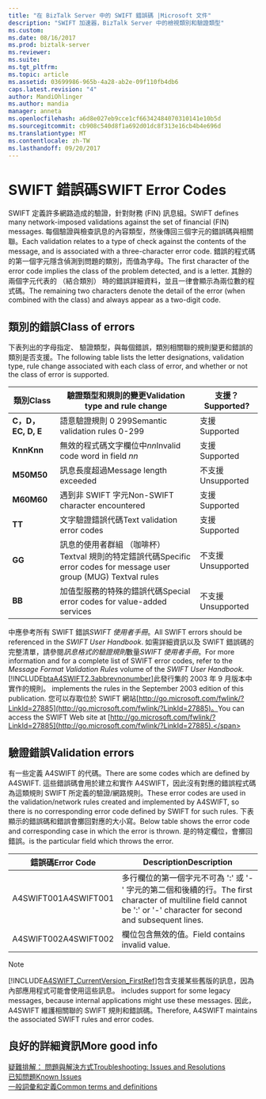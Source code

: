 ```yaml
---
title: "在 BizTalk Server 中的 SWIFT 錯誤碼 |Microsoft 文件"
description: "SWIFT 加速器，BizTalk Server 中的檢視類別和驗證類型"
ms.custom: 
ms.date: 08/16/2017
ms.prod: biztalk-server
ms.reviewer: 
ms.suite: 
ms.tgt_pltfrm: 
ms.topic: article
ms.assetid: 03699986-965b-4a28-ab2e-09f110fb4db6
caps.latest.revision: "4"
author: MandiOhlinger
ms.author: mandia
manager: anneta
ms.openlocfilehash: a6d8e027eb9cce1cf66342484070310141e10b5d
ms.sourcegitcommit: cb908c540d8f1a692d01dc8f313e16cb4b4e696d
ms.translationtype: MT
ms.contentlocale: zh-TW
ms.lasthandoff: 09/20/2017
---
```

# <a name="swift-error-codes"></a><span data-ttu-id="502b3-103">SWIFT 錯誤碼</span><span class="sxs-lookup"><span data-stu-id="502b3-103">SWIFT Error Codes</span></span>
<span data-ttu-id="502b3-104">SWIFT 定義許多網路造成的驗證，針對財務 (FIN) 訊息組。</span><span class="sxs-lookup"><span data-stu-id="502b3-104">SWIFT defines many network-imposed validations against the set of financial (FIN) messages.</span></span> <span data-ttu-id="502b3-105">每個驗證與檢查訊息的內容類型，然後傳回三個字元的錯誤碼與相關聯。</span><span class="sxs-lookup"><span data-stu-id="502b3-105">Each validation relates to a type of check against the contents of the message, and is associated with a three-character error code.</span></span> <span data-ttu-id="502b3-106">錯誤的程式碼的第一個字元隱含偵測到問題的類別，而值為字母。</span><span class="sxs-lookup"><span data-stu-id="502b3-106">The first character of the error code implies the class of the problem detected, and is a letter.</span></span> <span data-ttu-id="502b3-107">其餘的兩個字元代表的 （結合類別） 時的錯誤詳細資料，並且一律會顯示為兩位數的程式碼。</span><span class="sxs-lookup"><span data-stu-id="502b3-107">The remaining two characters denote the detail of the error (when combined with the class) and always appear as a two-digit code.</span></span>  

## <a name="class-of-errors"></a><span data-ttu-id="502b3-108">類別的錯誤</span><span class="sxs-lookup"><span data-stu-id="502b3-108">Class of errors</span></span>  
 <span data-ttu-id="502b3-109">下表列出的字母指定、 驗證類型，與每個錯誤，類別相關聯的規則變更和錯誤的類別是否支援。</span><span class="sxs-lookup"><span data-stu-id="502b3-109">The following table lists the letter designations, validation type, rule change associated with each class of error, and whether or not the class of error is supported.</span></span>  
  
|<span data-ttu-id="502b3-110">類別</span><span class="sxs-lookup"><span data-stu-id="502b3-110">Class</span></span>|<span data-ttu-id="502b3-111">驗證類型和規則的變更</span><span class="sxs-lookup"><span data-stu-id="502b3-111">Validation type and rule change</span></span>|<span data-ttu-id="502b3-112">支援？</span><span class="sxs-lookup"><span data-stu-id="502b3-112">Supported?</span></span>|  
|-----------|-------------------------------------|----------------|  
|<span data-ttu-id="502b3-113">**C，D，E**</span><span class="sxs-lookup"><span data-stu-id="502b3-113">**C, D, E**</span></span>|<span data-ttu-id="502b3-114">語意驗證規則 0 299</span><span class="sxs-lookup"><span data-stu-id="502b3-114">Semantic validation rules 0-299</span></span>|<span data-ttu-id="502b3-115">支援</span><span class="sxs-lookup"><span data-stu-id="502b3-115">Supported</span></span>|  
|<span data-ttu-id="502b3-116">**Knn**</span><span class="sxs-lookup"><span data-stu-id="502b3-116">**Knn**</span></span>|<span data-ttu-id="502b3-117">無效的程式碼文字欄位中*nn*</span><span class="sxs-lookup"><span data-stu-id="502b3-117">Invalid code word in field *nn*</span></span>|<span data-ttu-id="502b3-118">支援</span><span class="sxs-lookup"><span data-stu-id="502b3-118">Supported</span></span>|  
|<span data-ttu-id="502b3-119">**M50**</span><span class="sxs-lookup"><span data-stu-id="502b3-119">**M50**</span></span>|<span data-ttu-id="502b3-120">訊息長度超過</span><span class="sxs-lookup"><span data-stu-id="502b3-120">Message length exceeded</span></span>|<span data-ttu-id="502b3-121">不支援</span><span class="sxs-lookup"><span data-stu-id="502b3-121">Unsupported</span></span>|  
|<span data-ttu-id="502b3-122">**M60**</span><span class="sxs-lookup"><span data-stu-id="502b3-122">**M60**</span></span>|<span data-ttu-id="502b3-123">遇到非 SWIFT 字元</span><span class="sxs-lookup"><span data-stu-id="502b3-123">Non-SWIFT character encountered</span></span>|<span data-ttu-id="502b3-124">支援</span><span class="sxs-lookup"><span data-stu-id="502b3-124">Supported</span></span>|  
|<span data-ttu-id="502b3-125">**T**</span><span class="sxs-lookup"><span data-stu-id="502b3-125">**T**</span></span>|<span data-ttu-id="502b3-126">文字驗證錯誤代碼</span><span class="sxs-lookup"><span data-stu-id="502b3-126">Text validation error codes</span></span>|<span data-ttu-id="502b3-127">支援</span><span class="sxs-lookup"><span data-stu-id="502b3-127">Supported</span></span>|  
|<span data-ttu-id="502b3-128">**G**</span><span class="sxs-lookup"><span data-stu-id="502b3-128">**G**</span></span>|<span data-ttu-id="502b3-129">訊息的使用者群組 （咖啡杯） Textval 規則的特定錯誤代碼</span><span class="sxs-lookup"><span data-stu-id="502b3-129">Specific error codes for message user group (MUG) Textval rules</span></span>|<span data-ttu-id="502b3-130">不支援</span><span class="sxs-lookup"><span data-stu-id="502b3-130">Unsupported</span></span>|  
|<span data-ttu-id="502b3-131">**B**</span><span class="sxs-lookup"><span data-stu-id="502b3-131">**B**</span></span>|<span data-ttu-id="502b3-132">加值型服務的特殊的錯誤代碼</span><span class="sxs-lookup"><span data-stu-id="502b3-132">Special error codes for value-added services</span></span>|<span data-ttu-id="502b3-133">不支援</span><span class="sxs-lookup"><span data-stu-id="502b3-133">Unsupported</span></span>|  
  
 <span data-ttu-id="502b3-134">中應參考所有 SWIFT 錯誤*SWIFT 使用者手冊*。</span><span class="sxs-lookup"><span data-stu-id="502b3-134">All SWIFT errors should be referenced in the *SWIFT User Handbook*.</span></span> <span data-ttu-id="502b3-135">如需詳細資訊以及 SWIFT 錯誤碼的完整清單，請參閱*訊息格式的驗證規則*數量*SWIFT 使用者手冊*。</span><span class="sxs-lookup"><span data-stu-id="502b3-135">For more information and for a complete list of SWIFT error codes, refer to the *Message Format Validation Rules* volume of the *SWIFT User Handbook*.</span></span> [!INCLUDE[btaA4SWIFT2.3abbrevnonumber](../../includes/btaa4swift2-3abbrevnonumber-md.md)]<span data-ttu-id="502b3-136">此發行集的 2003 年 9 月版本中實作的規則。</span><span class="sxs-lookup"><span data-stu-id="502b3-136"> implements the rules in the September 2003 edition of this publication.</span></span> <span data-ttu-id="502b3-137">您可以存取位於 SWIFT 網站[http://go.microsoft.com/fwlink/?LinkId=27885](http://go.microsoft.com/fwlink/?LinkId=27885)。</span><span class="sxs-lookup"><span data-stu-id="502b3-137">You can access the SWIFT Web site at [http://go.microsoft.com/fwlink/?LinkId=27885](http://go.microsoft.com/fwlink/?LinkId=27885).</span></span>  

## <a name="validation-errors"></a><span data-ttu-id="502b3-138">驗證錯誤</span><span class="sxs-lookup"><span data-stu-id="502b3-138">Validation errors</span></span>  
 <span data-ttu-id="502b3-139">有一些定義 A4SWIFT 的代碼。</span><span class="sxs-lookup"><span data-stu-id="502b3-139">There are some codes which are defined by A4SWIFT.</span></span> <span data-ttu-id="502b3-140">這些錯誤碼會用於建立和實作 A4SWIFT，因此沒有對應的錯誤程式碼為這類規則 SWIFT 所定義的驗證/網路規則。</span><span class="sxs-lookup"><span data-stu-id="502b3-140">These error codes are used in the validation/network rules created and implemented by A4SWIFT, so there is no corresponding error code defined by SWIFT for such rules.</span></span> <span data-ttu-id="502b3-141">下表顯示的錯誤碼和錯誤會擲回對應的大小寫。</span><span class="sxs-lookup"><span data-stu-id="502b3-141">Below table shows the error code and corresponding case in which the error is thrown.</span></span> <span data-ttu-id="502b3-142">是的特定欄位，會擲回錯誤。</span><span class="sxs-lookup"><span data-stu-id="502b3-142">is the particular field which throws the error.</span></span>  
  
|<span data-ttu-id="502b3-143">錯誤碼</span><span class="sxs-lookup"><span data-stu-id="502b3-143">Error Code</span></span>|<span data-ttu-id="502b3-144">Description</span><span class="sxs-lookup"><span data-stu-id="502b3-144">Description</span></span>|  
|----------------|-----------------|  
|<span data-ttu-id="502b3-145">A4SWIFT001</span><span class="sxs-lookup"><span data-stu-id="502b3-145">A4SWIFT001</span></span>|<span data-ttu-id="502b3-146">多行欄位的第一個字元不可為 ':' 或 '-' 字元的第二個和後續的行。</span><span class="sxs-lookup"><span data-stu-id="502b3-146">The first character of multiline field cannot be ':' or '-' character for second and  subsequent lines.</span></span>|  
|<span data-ttu-id="502b3-147">A4SWIFT002</span><span class="sxs-lookup"><span data-stu-id="502b3-147">A4SWIFT002</span></span>|<span data-ttu-id="502b3-148">欄位包含無效的值。</span><span class="sxs-lookup"><span data-stu-id="502b3-148">Field contains invalid value.</span></span>|  
  
> [!NOTE]
>  [!INCLUDE[A4SWIFT_CurrentVersion_FirstRef](../../includes/a4swift-currentversion-firstref-md.md)]<span data-ttu-id="502b3-149">包含支援某些舊版的訊息，因為內部應用程式可能會使用這些訊息。</span><span class="sxs-lookup"><span data-stu-id="502b3-149"> includes support for some legacy messages, because internal applications might use these messages.</span></span> <span data-ttu-id="502b3-150">因此，A4SWIFT 維護相關聯的 SWIFT 規則和錯誤碼。</span><span class="sxs-lookup"><span data-stu-id="502b3-150">Therefore, A4SWIFT maintains the associated SWIFT rules and error codes.</span></span>

## <a name="more-good-info"></a><span data-ttu-id="502b3-151">良好的詳細資訊</span><span class="sxs-lookup"><span data-stu-id="502b3-151">More good info</span></span>
[<span data-ttu-id="502b3-152">疑難排解： 問題與解決方式</span><span class="sxs-lookup"><span data-stu-id="502b3-152">Troubleshooting: Issues and Resolutions</span></span>](troubleshooting-issues-and-resolutions1.md)  
[<span data-ttu-id="502b3-153">已知問題</span><span class="sxs-lookup"><span data-stu-id="502b3-153">Known Issues</span></span>](known-issues5.md)  
[<span data-ttu-id="502b3-154">一般詞彙和定義</span><span class="sxs-lookup"><span data-stu-id="502b3-154">Common terms and definitions</span></span>](glossary6.md)